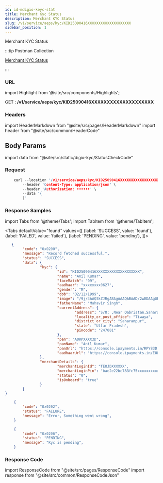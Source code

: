 ```yaml
---
id: id-mdigio-keyc-stat
title: Merchant Kyc Status
description: Merchant KYC Status
slug: /v1/service/aeps/kyc/KID25090416XXXXXXXXXXXXXXXXXXXX
sidebar_position: 1
---
```


Merchant KYC Status

:::tip Postman Collection

<a href="https://www.google.com" target="_blank">Merchant KYC Status</a>

:::

### URL

import Highlight from '@site/src/components/Highlights';

<Highlight className="get">GET</Highlight> : <strong>/v1/service/aeps/kyc/KID25090416XXXXXXXXXXXXXXXXXXXX</strong>

### Headers

import HeaderMarkdown from "@site/src/pages/HeaderMarkdown"
import header from "@site/src/common/HeaderCode"

<HeaderMarkdown data={header}/>

## Body Params


import data from "@site/src/static/digio-kyc/StatusCheckCode"


### Request

```c title="Example Request"
    curl --location '/v1/service/aeps/kyc/KID25090416XXXXXXXXXXXXXXXXXXXX' \
        --header 'Content-Type: application/json' \
        --header 'Authorization: ••••••' \
        --data '{
        }'
```

### Response Samples

import Tabs from '@theme/Tabs';
import TabItem from '@theme/TabItem';

<Tabs
    defaultValue="found"
    values={[
        {label: 'SUCCESS', value: 'found'},
        {label: 'FAILED', value: 'failed'},
        {label: 'PENDING', value: 'pending'},
    ]}>

<TabItem value="found">

```json
   {
        "code": "0x0200",
        "message": "Record fetched successful.",
        "status": "SUCCESS",
        "data": {
                "kyc": {
                        "id": "KID25090416XXXXXXXXXXXXXXXXXXXX",
                        "name": "Anil Kumar",
                        "faceMatch": "99",
                        "aadhaar": "xxxxxxxx0627",
                        "gender": "M",
                        "dob": "02/12/1999",
                        "image": "/9j/4AAQSkZJRgABAgAAAQABAAD/2wBDAAgGBgcGBQgHBwcJCQgKDBQNDAsLOeaKKETa6uf//Z",
                        "fatherName": "Mahavir Singh",
                        "currentAddress": {
                                "address": "S/O: ,Near Qabristan,Saharanpur,Uttar Pradesh,247001",
                                "locality_or_post_office": "Tiwaya",
                                "district_or_city": "Saharanpur",
                                "state": "Uttar Pradesh",
                                "pincode": "247001"
                        },
                        "pan": "AORPXXXX3D",
                        "panName": "Anil Kumar",
                        "panUrl": "https://console.ipayments.in/RPY83D.pdf",
                        "aadhaarUrl": "https://console.ipayments.in/EUL.pdf.pdf"
                },
                "merchantDetails": {
                        "merchantLoginId": "TEOJDXXXXXX",
                        "merchantLoginPin": "bae2e22bc783fc75xxxxxxxxxx",
                        "status": "0",
                        "isOnboard": "true"
                }
        }
}
```

</TabItem>

<TabItem value="failed">

```json
    {
        "code": "0x0202",
        "status": "FAILURE",
        "message": "Error, Something went wrong",
    }
```

</TabItem>

<TabItem value="pending">

```json
    {
        "code": "0x0206",
        "status": "PENDING",
        "message": "Kyc is pending",
    }
```

</TabItem>
</Tabs>

### Response Code

import ResponseCode from "@site/src/pages/ResponseCode"
import response from "@site/src/common/ResponseCodeJson"

<ResponseCode data={response}/>
